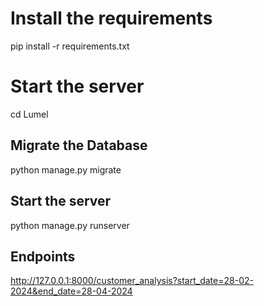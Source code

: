 # Install the requirements
pip install -r requirements.txt

# Start the server
cd Lumel

## Migrate the Database
python manage.py migrate

## Start the server
python manage.py runserver

## Endpoints
http://127.0.0.1:8000/customer_analysis?start_date=28-02-2024&end_date=28-04-2024


